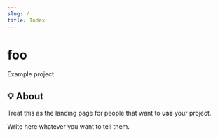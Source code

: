 ```yaml
---
slug: /
title: Index
---
```


# foo

Example project

## 💡 About

Treat this as the landing page for people
that want to **use** your project.

Write here whatever you want to tell them.
